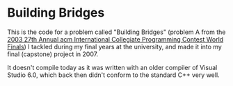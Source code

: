 # Building Bridges

This is the code for a problem called "Building Bridges" (problem A from the [2003 27th Annual acm International Collegiate Programming Contest World Finals](https://icpc.global/worldfinals/problems/2003-ICPC-World-Finals/2003WorldFinalProblemSet.pdf)) I tackled during my final years at the university, and made it into my final (capstone) project in 2007.

It doesn't compile today as it was written with an older compiler of Visual Studio 6.0, which back then didn't conform to the standard C++ very well.
